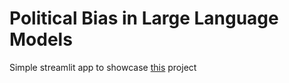 # Political Bias in Large Language Models

Simple streamlit app to showcase [this](https://github.com/haleyej/eecs_592_project) project
